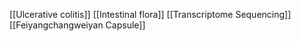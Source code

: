 [[Ulcerative colitis]]
[[Intestinal flora]]
[[Transcriptome Sequencing]]
[[Feiyangchangweiyan Capsule]]
